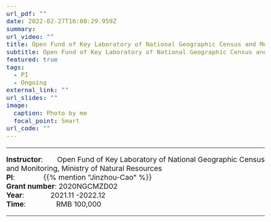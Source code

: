 ```yaml
---
url_pdf: ""
date: 2022-02-27T16:08:29.959Z
summary: 
url_video: ""
title: Open Fund of Key Laboratory of National Geographic Census and Monitoring, Ministry of Natural Resources
subtitle: Open Fund of Key Laboratory of National Geographic Census and Monitoring, Ministry of Natural Resources
featured: true
tags:
  - PI
  - Ongoing
external_link: ""
url_slides: ""
image:
  caption: Photo by me
  focal_point: Smart
url_code: ""
---
```


<style type="text/css">
  /* Whole document: */
  body{
    font-size: 14.5pt;
  }
  /* Headers */
  h1,h2,h3,h4,h5,h6{
    font-size: 20pt;
    }
</style>

-----
**Instructor**:       Open Fund of Key Laboratory of National Geographic Census and Monitoring, Ministry of Natural Resources                <br>
**PI**:              {{% mention "Jinzhou-Cao" %}}                 <br>
**Grant number**: 2020NGCMZD02             <br>
**Year**:             2021.11 -2022.12  <br>
**Time**:               RMB 100,000                        

-----